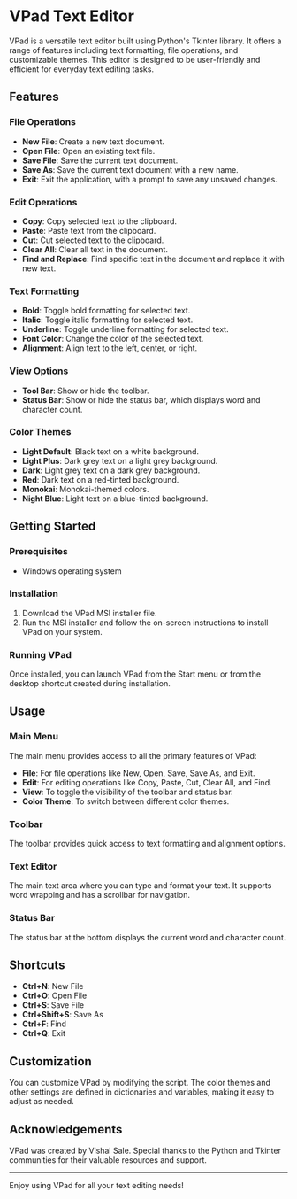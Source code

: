 # VPad Text Editor

VPad is a versatile text editor built using Python's Tkinter library. It offers a range of features including text formatting, file operations, and customizable themes. This editor is designed to be user-friendly and efficient for everyday text editing tasks.

## Features

### File Operations
- **New File**: Create a new text document.
- **Open File**: Open an existing text file.
- **Save File**: Save the current text document.
- **Save As**: Save the current text document with a new name.
- **Exit**: Exit the application, with a prompt to save any unsaved changes.

### Edit Operations
- **Copy**: Copy selected text to the clipboard.
- **Paste**: Paste text from the clipboard.
- **Cut**: Cut selected text to the clipboard.
- **Clear All**: Clear all text in the document.
- **Find and Replace**: Find specific text in the document and replace it with new text.

### Text Formatting
- **Bold**: Toggle bold formatting for selected text.
- **Italic**: Toggle italic formatting for selected text.
- **Underline**: Toggle underline formatting for selected text.
- **Font Color**: Change the color of the selected text.
- **Alignment**: Align text to the left, center, or right.

### View Options
- **Tool Bar**: Show or hide the toolbar.
- **Status Bar**: Show or hide the status bar, which displays word and character count.

### Color Themes
- **Light Default**: Black text on a white background.
- **Light Plus**: Dark grey text on a light grey background.
- **Dark**: Light grey text on a dark grey background.
- **Red**: Dark text on a red-tinted background.
- **Monokai**: Monokai-themed colors.
- **Night Blue**: Light text on a blue-tinted background.

## Getting Started

### Prerequisites
- Windows operating system

### Installation
1. Download the VPad MSI installer file.
2. Run the MSI installer and follow the on-screen instructions to install VPad on your system.

### Running VPad
Once installed, you can launch VPad from the Start menu or from the desktop shortcut created during installation.

## Usage

### Main Menu
The main menu provides access to all the primary features of VPad:
- **File**: For file operations like New, Open, Save, Save As, and Exit.
- **Edit**: For editing operations like Copy, Paste, Cut, Clear All, and Find.
- **View**: To toggle the visibility of the toolbar and status bar.
- **Color Theme**: To switch between different color themes.

### Toolbar
The toolbar provides quick access to text formatting and alignment options.

### Text Editor
The main text area where you can type and format your text. It supports word wrapping and has a scrollbar for navigation.

### Status Bar
The status bar at the bottom displays the current word and character count.

## Shortcuts
- **Ctrl+N**: New File
- **Ctrl+O**: Open File
- **Ctrl+S**: Save File
- **Ctrl+Shift+S**: Save As
- **Ctrl+F**: Find
- **Ctrl+Q**: Exit

## Customization
You can customize VPad by modifying the script. The color themes and other settings are defined in dictionaries and variables, making it easy to adjust as needed.

## Acknowledgements
VPad was created by Vishal Sale. Special thanks to the Python and Tkinter communities for their valuable resources and support.

---

Enjoy using VPad for all your text editing needs!
